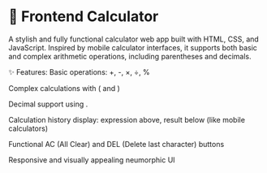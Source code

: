 # 📱 Frontend Calculator
A stylish and fully functional calculator web app built with HTML, CSS, and JavaScript. Inspired by mobile calculator interfaces, it supports both basic and complex arithmetic operations, including parentheses and decimals.

✨ Features:
Basic operations: +, -, ×, ÷, %

Complex calculations with ( and )

Decimal support using .

Calculation history display: expression above, result below (like mobile calculators)

Functional AC (All Clear) and DEL (Delete last character) buttons

Responsive and visually appealing neumorphic UI


